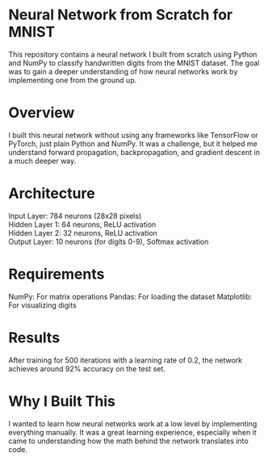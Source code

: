 # Neural Network from Scratch for MNIST
This repository contains a neural network I built from scratch using Python and NumPy to classify handwritten digits from the MNIST dataset. The goal was to gain a deeper understanding of how neural networks work by implementing one from the ground up.

# Overview
I built this neural network without using any frameworks like TensorFlow or PyTorch, just plain Python and NumPy. It was a challenge, but it helped me understand forward propagation, backpropagation, and gradient descent in a much deeper way.

# Architecture
Input Layer: 784 neurons (28x28 pixels)  
Hidden Layer 1: 64 neurons, ReLU activation  
Hidden Layer 2: 32 neurons, ReLU activation  
Output Layer: 10 neurons (for digits 0-9), Softmax activation  

# Requirements
NumPy: For matrix operations
Pandas: For loading the dataset
Matplotlib: For visualizing digits

# Results
After training for 500 iterations with a learning rate of 0.2, the network achieves around 92% accuracy on the test set.

# Why I Built This
I wanted to learn how neural networks work at a low level by implementing everything manually. It was a great learning experience, especially when it came to understanding how the math behind the network translates into code.
